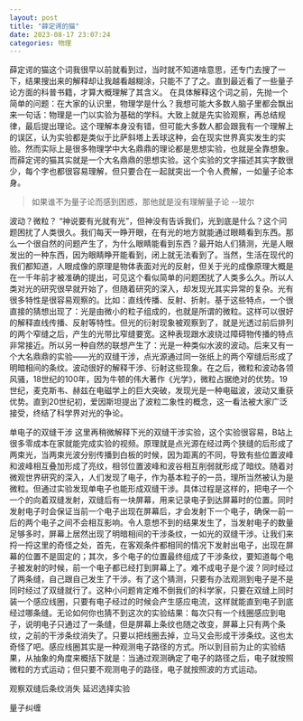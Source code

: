 ```yaml
---
layout: post
title: "薛定谔的猫"
date: 2023-08-17 23:07:24
categories: 物理
---
```


薛定谔的猫这个词我很早以前就看到过，当时就不知道啥意思，还专门去搜了一下，结果搜出来的解释却让我越看越糊涂，只能不了了之。直到最近看了一些量子论方面的科普书籍，才算大概理解了其含义。
在具体解释这个词之前，先抛一个简单的问题：在大家的认识里，物理学是什么？我想可能大多数人脑子里都会飘出来一句话：物理是一门以实验为基础的学科。大致上就是先实验观察，再总结规律，最后提出理论。这个理解本身没有错，但可能大多数人都会跟我有一个理解上的误区，认为实验都是类似于比萨斜塔上丢球这种，会在现实世界真实发生的实验。然而实际上是很多物理学中大名鼎鼎的理论都是思想实验，也就是全靠想象。而薛定谔的猫其实就是一个大名鼎鼎的思想实验。这个实验的文字描述其实字数很少，每个字也都很容易理解，但只要合在一起就突出一个令人费解，一如量子论本身。
> 如果谁不为量子论而感到困惑，那他就是没有理解量子论 --玻尔

波动？微粒？
“神说要有光就有光”，但神没有告诉我们，光到底是什么？这个问题困扰了人类很久。我们每天一睁开眼，在有光的地方就能通过眼睛看到东西。那么一个很自然的问题产生了，为什么眼睛能看到东西？最开始人们猜测，光是人眼发出的一种东西，因为眼睛睁开能看到，闭上就无法看到了。当然，生活在现代的我们都知道，人眼成像的原理是物体表面对光的反射，但关于光的成像原理大概是在一千年前才被准确的提出，可见这个看似简单的问题困扰了人类多么久。所以人类对光的研究很早就开始了，但随着研究的深入，却发现光其实异常的复杂。光有很多特性是很容易观察的。比如：直线传播、反射、折射。基于这些特点，一个很直接的猜想出现了：光是由微小的粒子组成的，也就是所谓的微粒。这样可以很好的解释直线传播、反射等特性。但光的衍射现象被观察到了，就是光透过前后排列的两个窄缝之后，产生的光带比窄缝要宽。这种表现跟水波绕过障碍物传播的特点非常接近。所以另一种自然的联想产生了：光是一种类似水波的波动。后来又有一个大名鼎鼎的实验——光的双缝干涉，点光源通过同一张纸上的两个窄缝后形成了明暗相间的条纹。波动很好的解释干涉、衍射这些现象。在之后，微粒和波动各领风骚，18世纪的100年，因为牛顿的伟大著作《光学》，微粒占据绝对的优势。19世纪，麦克斯韦、赫兹在电磁学上的巨大突破，发现光是一种电磁波，波动又重获优势。直到20世纪初，爱因斯坦提出了波粒二象性的概念，这一看法被大家广泛接受，终结了科学界对光的争论。

单电子的双缝干涉
这里再稍微解释下光的双缝干涉实验，这个实验很容易，B站上很多零成本在家就能完成实验的视频。原理就是点光源在经过两个狭缝的后形成了两束光，当两束光波分别传播到白板的时候，因为距离的不同，导致有些位置波峰和波峰相互叠加形成了亮纹，相邻位置波峰和波谷相互削弱就形成了暗纹。随着对微观世界研究的深入，人们发现了电子，作为基本粒子的一员，理所当然被认为是微粒。但通过实验发现单电子也能形成双缝干涉。具体过程是这样的，把电子一个一个的向着双缝发射，双缝后有一块屏幕，用来记录电子到达屏幕时的位置。同时发射电子时会保证当前一个电子出现在屏幕后，才会发射下一个电子，确保一前一后的两个电子之间不会相互影响。令人意想不到的结果发生了，当发射电子的数量足够多时，屏幕上居然出现了明暗相间的干涉条纹，一如光的双缝干涉。让我们来捋一捋这里的奇怪之处，首先，在客观条件都相同的情况下发射出电子，出现在屏幕的位置不是固定的；其次，多个电子的位置最终组成了干涉条纹，要知道每个电子被发射的时候，前一个电子都已经打到屏幕上了。难不成电子是个波？同时经过了两条缝，自己跟自己发生了干涉。有了这个猜测，只要有办法观测到电子是不是同时经过了双缝就行了。这种小问题肯定难不倒我们的科学家，只要在双缝上同时装一个感应线圈，只要有电子经过的时候会产生感应电流，这样就能直到电子到底经过哪条缝。无论如何你也猜不到这次的实验结果：每次只有一个线圈感应到电子，说明电子只通过了一条缝，但是屏幕上条纹也随之改变，屏幕上只有两个条纹，之前的干涉条纹消失了。只要以把线圈去掉，立马又会形成干涉条纹。这也太奇怪了吧。感应线圈其实是一种观测电子路径的方式。所以到目前为止的实验结果，从抽象的角度来概括下就是：当通过观测确定了电子的路径之后，电子就按照微粒的方式运动；但只要不观测电子的路径，电子就按照波的方式运动。

观察双缝后条纹消失
延迟选择实验

量子纠缠